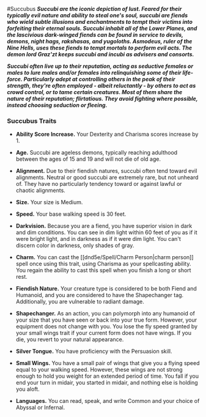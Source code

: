 #Succubus
***Succubi are the iconic depiction of lust. Feared for their typically evil nature and ability to steal one's soul, succubi are fiends who wield subtle illusions and enchantments to tempt their victims into forfeiting their eternal souls. Succubi inhabit all of the Lower Planes, and the lascivious dark-winged fiends can be found in service to devils, demons, night hags, rakshasas, and yugoloths. Asmodeus, ruler of the Nine Hells, uses these fiends to tempt mortals to perform evil acts. The demon lord Graz'zt keeps succubi and incubi as advisers and consorts.***

***Succubi often live up to their reputation, acting as seductive females or males to lure males and/or females into relinquishing some of their life-force. Particularly adept at controlling others in the peak of their strength, they're often employed - albeit reluctantly - by others to act as crowd control, or to tame certain creatures. Most of them share the nature of their reputation; flirtatious. They avoid fighting where possible, instead choosing seduction or fleeing.***

### Succubus Traits
- **Ability Score Increase.** Your Dexterity and Charisma scores increase by 1.

- **Age.** Succubi are ageless demons, typically reaching adulthood between the ages of 15 and 19 and will not die of old age.

- **Alignment.** Due to their fiendish natures, succubi often tend toward evil alignments. Neutral or good succubi are extremely rare, but not unheard of. They have no particularly tendency toward or against lawful or chaotic alignments.

- **Size.** Your size is Medium.

- **Speed.** Your base walking speed is 30 feet.

- **Darkvision.** Because you are a fiend, you have superior vision in dark and dim conditions. You can see in dim light within 60 feet of you as if it were bright light, and in darkness as if it were dim light. You can't discern color in darkness, only shades of gray.

- **Charm.** You can cast the [[dnd5e/Spell/Charm Person\|charm person]] spell once using this trait, using Charisma as your spellcasting ability. You regain the ability to cast this spell when you finish a long or short rest.

- **Fiendish Nature.** Your creature type is considered to be both Fiend and Humanoid, and you are considered to have the Shapechanger tag. Additionally, you are vulnerable to radiant damage.

- **Shapechanger.** As an action, you can polymorph into any humanoid of your size that you have seen or back into your true form. However, your equipment does not change with you. You lose the fly speed granted by your small wings trait if your current form does not have wings. If you die, you revert to your natural appearance.

- **Silver Tongue.** You have proficiency with the Persuasion skill.

- **Small Wings.** You have a small pair of wings that give you a flying speed equal to your walking speed. However, these wings are not strong enough to hold you weight for an extended period of time. You fall if you end your turn in midair, you started in midair, and nothing else is holding you aloft.

- **Languages.** You can read, speak, and write Common and your choice of Abyssal or Infernal.